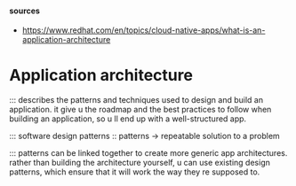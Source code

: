 #### sources
- https://www.redhat.com/en/topics/cloud-native-apps/what-is-an-application-architecture

# Application architecture


::: describes the patterns and techniques used to design and build an 
    application. it give u the roadmap and the best practices to follow 
    when building an application, so u ll end up with a well-structured app.

::: software design patterns :: patterns -> repeatable solution to a problem

::: patterns can be linked together to create more generic app architectures.
    rather than building the architecture yourself, u can use existing design 
    patterns, which ensure that it will work the way they re supposed to.


